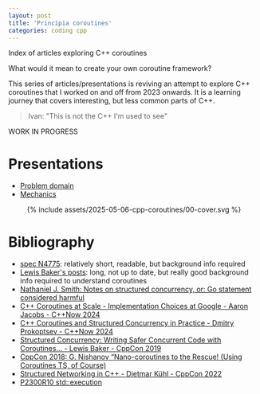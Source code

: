 ```yaml
---
layout: post
title: 'Principia coroutines'
categories: coding cpp
---
```


Index of articles exploring C++ coroutines


What would it mean to create your own coroutine framework?

This series of articles/presentations is reviving an attempt to explore C++
coroutines that I worked on and off from 2023 onwards. It is a learning
journey that covers interesting, but less common parts of C++.

> Ivan: "This is not the C++ I'm used to see"

WORK IN PROGRESS


# Presentations

- [Problem domain](/presentations/2025-05-06-coro-problem-domain.html)
- [Mechanics](/presentations/2025-05-11-coro-mechanics.html)

<div align="center">
{% include assets/2025-05-06-cpp-coroutines/00-cover.svg %}
</div>


# Bibliography

- [spec N4775](https://www.open-std.org/jtc1/sc22/wg21/docs/papers/2018/n4775.pdf):
relatively short, readable, but background info required
- [Lewis Baker's posts](https://lewissbaker.github.io/): long, not up to
date, but really good background info required to understand coroutines
- [Nathaniel J. Smith: Notes on structured concurrency, or: Go statement considered harmful](https://vorpus.org/blog/notes-on-structured-concurrency-or-go-statement-considered-harmful/)
- [C++ Coroutines at Scale - Implementation Choices at Google - Aaron Jacobs - C++Now 2024](https://www.youtube.com/watch?v=k-A12dpMYHo)
- [C++ Coroutines and Structured Concurrency in Practice - Dmitry Prokoptsev - C++Now 2024](https://www.youtube.com/watch?v=sWeOIS14Myg)
- [Structured Concurrency: Writing Safer Concurrent Code with Coroutines... - Lewis Baker - CppCon 2019](https://www.youtube.com/watch?v=1Wy5sq3s2rg)
- [CppCon 2018: G. Nishanov “Nano-coroutines to the Rescue! (Using Coroutines TS, of Course)](https://www.youtube.com/watch?v=j9tlJAqMV7U)
- [Structured Networking in C++ - Dietmar Kühl - CppCon 2022](https://www.youtube.com/watch?v=XaNajUp-sGY)
- [P2300R10 std::execution](https://www.open-std.org/jtc1/sc22/wg21/docs/papers/2024/p2300r10.html)
